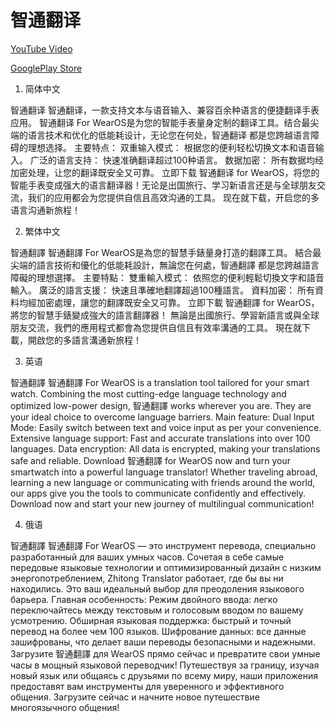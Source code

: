 # 智通翻译

[YouTube Video](https://www.youtube-nocookie.com/embed/PasB1Siv6dA?si=2kZ543uZAc3UAFtD)


[GooglePlay Store](https://play.google.com/store/apps/details?id=ink.xcl.aitra&pcampaignid=web_share)


1. 简体中文

智通翻译
智通翻译，一款支持文本与语音输入、兼容百余种语言的便捷翻译手表应用。
智通翻译 For WearOS是为您的智能手表量身定制的翻译工具。结合最尖端的语言技术和优化的低能耗设计，无论您在何处，智通翻译
都是您跨越语言障碍的理想选择。
主要特点：
双重输入模式： 根据您的便利轻松切换文本和语音输入。
广泛的语言支持： 快速准确翻译超过100种语言。
数据加密： 所有数据均经加密处理，让您的翻译既安全又可靠。
立即下载 智通翻译 for WearOS，将您的智能手表变成强大的语言翻译器！无论是出国旅行、学习新语言还是与全球朋友交流，我们的应用都会为您提供自信且高效沟通的工具。
现在就下载，开启您的多语言沟通新旅程！

2. 繁体中文

智通翻譯
智通翻譯 For WearOS是為您的智慧手錶量身打造的翻譯工具。 結合最尖端的語言技術和優化的低能耗設計，無論您在何處，智通翻譯
都是您跨越語言障礙的理想選擇。
主要特點：
雙重輸入模式： 依照您的便利輕鬆切換文字和語音輸入。
廣泛的語言支援： 快速且準確地翻譯超過100種語言。
資料加密： 所有資料均經加密處理，讓您的翻譯既安全又可靠。
立即下載 智通翻譯 for WearOS，將您的智慧手錶變成強大的語言翻譯器！
無論是出國旅行、學習新語言或與全球朋友交流，我們的應用程式都會為您提供自信且有效率溝通的工具。
現在就下載，開啟您的多語言溝通新旅程！

3. 英语

智通翻譯
智通翻譯 For WearOS is a translation tool tailored for your smart watch. Combining the most
cutting-edge language technology and optimized low-power design, 智通翻譯 works wherever you are.
They are your ideal choice to overcome language barriers.
Main feature:
Dual Input Mode: Easily switch between text and voice input as per your convenience.
Extensive language support: Fast and accurate translations into over 100 languages.
Data encryption: All data is encrypted, making your translations safe and reliable.
Download 智通翻譯 for WearOS now and turn your smartwatch into a powerful language translator!
Whether traveling abroad, learning a new language or communicating with friends around the world,
our apps give you the tools to communicate confidently and effectively.
Download now and start your new journey of multilingual communication!

4. 俄语

智通翻譯
智通翻譯 For WearOS — это инструмент перевода, специально разработанный для ваших умных часов.
Сочетая в себе самые передовые языковые технологии и оптимизированный дизайн с низким
энергопотреблением, Zhitong Translator работает, где бы вы ни находились.
Это ваш идеальный выбор для преодоления языкового барьера.
Главная особенность:
Режим двойного ввода: легко переключайтесь между текстовым и голосовым вводом по вашему усмотрению.
Обширная языковая поддержка: быстрый и точный перевод на более чем 100 языков.
Шифрование данных: все данные зашифрованы, что делает ваши переводы безопасными и надежными.
Загрузите 智通翻譯 для WearOS прямо сейчас и превратите свои умные часы в мощный языковой
переводчик! Путешествуя за границу, изучая новый язык или общаясь с друзьями по всему миру, наши
приложения предоставят вам инструменты для уверенного и эффективного общения.
Загрузите сейчас и начните новое путешествие многоязычного общения!

